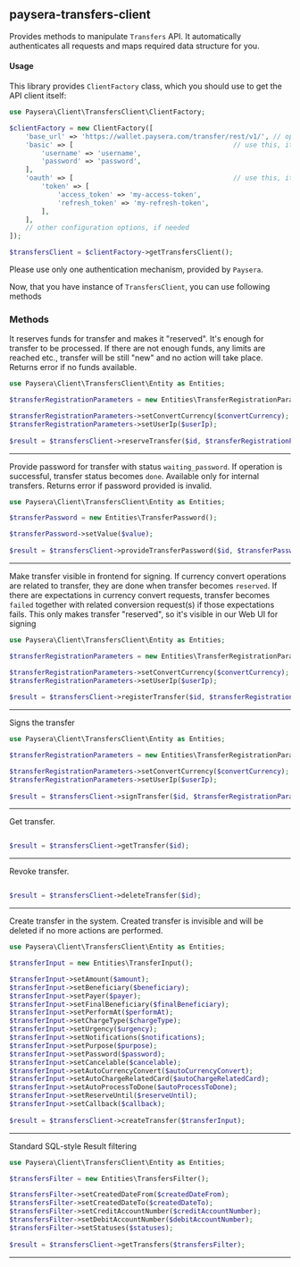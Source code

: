 
## paysera-transfers-client

Provides methods to manipulate `Transfers` API.
It automatically authenticates all requests and maps required data structure for you.

#### Usage

This library provides `ClientFactory` class, which you should use to get the API client itself:

```php
use Paysera\Client\TransfersClient\ClientFactory;

$clientFactory = new ClientFactory([
    'base_url' => 'https://wallet.paysera.com/transfer/rest/v1/', // optional, in case you need a custom one.
    'basic' => [                                        // use this, it API requires Basic authentication.
        'username' => 'username',
        'password' => 'password',
    ],
    'oauth' => [                                        // use this, it API requires OAuth v2 authentication.
        'token' => [
            'access_token' => 'my-access-token',
            'refresh_token' => 'my-refresh-token',
        ],
    ],
    // other configuration options, if needed
]);

$transfersClient = $clientFactory->getTransfersClient();
```

Please use only one authentication mechanism, provided by `Paysera`.

Now, that you have instance of `TransfersClient`, you can use following methods
### Methods

    
It reserves funds for transfer and makes it &quot;reserved&quot;. It&#039;s enough for transfer to be processed. If there are not enough funds, any limits are reached etc., transfer will be still &quot;new&quot; and no action will take place. Returns error if no funds available.


```php
use Paysera\Client\TransfersClient\Entity as Entities;

$transferRegistrationParameters = new Entities\TransferRegistrationParameters();

$transferRegistrationParameters->setConvertCurrency($convertCurrency);
$transferRegistrationParameters->setUserIp($userIp);
    
$result = $transfersClient->reserveTransfer($id, $transferRegistrationParameters);
```
---


Provide password for transfer with status `waiting_password`. If operation is successful, transfer status becomes `done`. Available only for internal transfers. Returns error if password provided is invalid.


```php
use Paysera\Client\TransfersClient\Entity as Entities;

$transferPassword = new Entities\TransferPassword();

$transferPassword->setValue($value);
    
$result = $transfersClient->provideTransferPassword($id, $transferPassword);
```
---


Make transfer visible in frontend for signing. If currency convert operations are related to transfer, they are done when transfer becomes `reserved`. If there are expectations in currency convert requests, transfer becomes `failed` together with related conversion request(s) if those expectations fails. This only makes transfer &quot;reserved&quot;, so it&#039;s visible in our Web UI for signing


```php
use Paysera\Client\TransfersClient\Entity as Entities;

$transferRegistrationParameters = new Entities\TransferRegistrationParameters();

$transferRegistrationParameters->setConvertCurrency($convertCurrency);
$transferRegistrationParameters->setUserIp($userIp);
    
$result = $transfersClient->registerTransfer($id, $transferRegistrationParameters);
```
---


Signs the transfer


```php
use Paysera\Client\TransfersClient\Entity as Entities;

$transferRegistrationParameters = new Entities\TransferRegistrationParameters();

$transferRegistrationParameters->setConvertCurrency($convertCurrency);
$transferRegistrationParameters->setUserIp($userIp);
    
$result = $transfersClient->signTransfer($id, $transferRegistrationParameters);
```
---


Get transfer.


```php

$result = $transfersClient->getTransfer($id);
```
---

Revoke transfer.


```php

$result = $transfersClient->deleteTransfer($id);
```
---


Create transfer in the system. Created transfer is invisible and will be deleted if no more actions are performed.



```php
use Paysera\Client\TransfersClient\Entity as Entities;

$transferInput = new Entities\TransferInput();

$transferInput->setAmount($amount);
$transferInput->setBeneficiary($beneficiary);
$transferInput->setPayer($payer);
$transferInput->setFinalBeneficiary($finalBeneficiary);
$transferInput->setPerformAt($performAt);
$transferInput->setChargeType($chargeType);
$transferInput->setUrgency($urgency);
$transferInput->setNotifications($notifications);
$transferInput->setPurpose($purpose);
$transferInput->setPassword($password);
$transferInput->setCancelable($cancelable);
$transferInput->setAutoCurrencyConvert($autoCurrencyConvert);
$transferInput->setAutoChargeRelatedCard($autoChargeRelatedCard);
$transferInput->setAutoProcessToDone($autoProcessToDone);
$transferInput->setReserveUntil($reserveUntil);
$transferInput->setCallback($callback);
    
$result = $transfersClient->createTransfer($transferInput);
```
---

Standard SQL-style Result filtering


```php
use Paysera\Client\TransfersClient\Entity as Entities;

$transfersFilter = new Entities\TransfersFilter();

$transfersFilter->setCreatedDateFrom($createdDateFrom);
$transfersFilter->setCreatedDateTo($createdDateTo);
$transfersFilter->setCreditAccountNumber($creditAccountNumber);
$transfersFilter->setDebitAccountNumber($debitAccountNumber);
$transfersFilter->setStatuses($statuses);
    
$result = $transfersClient->getTransfers($transfersFilter);
```
---

